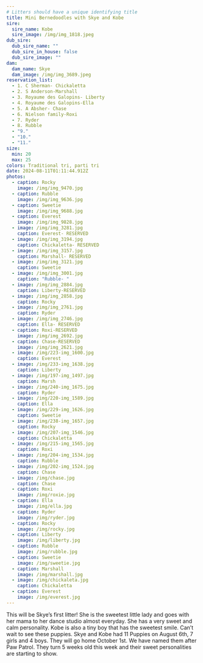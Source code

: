 ```yaml
---
# Litters should have a unique identifying title
title: Mini Bernedoodles with Skye and Kobe
sire:
  sire_name: Kobe
  sire_image: /img/img_1818.jpeg
dub_sire:
  dub_sire_name: ""
  dub_sire_in_house: false
  dub_sire_image: ""
dam:
  dam_name: Skye
  dam_image: /img/img_3689.jpeg
reservation_list:
  - 1. C Sherman- Chickaletta
  - 2. S Anderson-Marshall
  - 3. Royaume des Galopins- Liberty
  - 4. Royaume des Galopins-Ella
  - 5. A Absher- Chase
  - 6. Nielson family-Roxi
  - 7. Ryder
  - 8. Rubble
  - "9."
  - "10."
  - "11."
size:
  min: 20
  max: 25
colors: Traditional tri, parti tri
date: 2024-08-11T01:11:44.912Z
photos:
  - caption: Rocky
    image: /img/img_9470.jpg
  - caption: Rubble
    image: /img/img_9636.jpg
  - caption: Sweetie
    image: /img/img_9688.jpg
  - caption: Everest
    image: /img/img_9828.jpg
  - image: /img/img_3281.jpg
    caption: Everest- RESERVED
  - image: /img/img_3194.jpg
    caption: Chickaletta- RESERVED
  - image: /img/img_3157.jpg
    caption: Marshall- RESERVED
  - image: /img/img_3121.jpg
    caption: Sweetie
  - image: /img/img_3001.jpg
    caption: "Rubble- "
  - image: /img/img_2884.jpg
    caption: Liberty-RESERVED
  - image: /img/img_2858.jpg
    caption: Rocky
  - image: /img/img_2761.jpg
    caption: Ryder
  - image: /img/img_2746.jpg
    caption: Ella- RESERVED
  - caption: Roxi-RESERVED
    image: /img/img_2692.jpg
  - caption: Chase-RESERVED
    image: /img/img_2621.jpg
  - image: /img/223-img_1600.jpg
    caption: Everest
  - image: /img/233-img_1638.jpg
    caption: Liberty
  - image: /img/197-img_1497.jpg
    caption: Marsh
  - image: /img/240-img_1675.jpg
    caption: Ryder
  - image: /img/220-img_1589.jpg
    caption: Ella
  - image: /img/229-img_1626.jpg
    caption: Sweetie
  - image: /img/238-img_1657.jpg
    caption: Rocky
  - image: /img/207-img_1546.jpg
    caption: Chickaletta
  - image: /img/215-img_1565.jpg
    caption: Roxi
  - image: /img/204-img_1534.jpg
    caption: Rubble
  - image: /img/202-img_1524.jpg
    caption: Chase
  - image: /img/chase.jpg
    caption: Chase
  - caption: Roxi
    image: /img/roxie.jpg
  - caption: Ella
    image: /img/ella.jpg
  - caption: Ryder
    image: /img/ryder.jpg
  - caption: Rocky
    image: /img/rocky.jpg
  - caption: Liberty
    image: /img/liberty.jpg
  - caption: Rubble
    image: /img/rubble.jpg
  - caption: Sweetie
    image: /img/sweetie.jpg
  - caption: Marshall
    image: /img/marshall.jpg
  - image: /img/chickaleta.jpg
    caption: Chickaletta
  - caption: Everest
    image: /img/everest.jpg
---
```

This will be Skye’s first litter! She is the sweetest little lady and goes with her mama to her dance studio almost everyday. She has a very sweet and calm personality. Kobe is also a tiny boy that has the sweetest smile. Can’t wait to see these puppies. Skye and Kobe had 11 Puppies on August 6th, 7 girls and 4 boys. They will go home October 1st. We have named them after Paw Patrol. They turn 5 weeks old this week and their sweet personalities are starting to show.